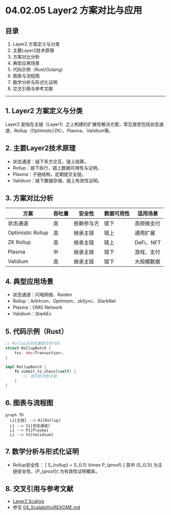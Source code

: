 # 04.02.05 Layer2 方案对比与应用

## 目录

1. Layer2 方案定义与分类
2. 主要Layer2技术原理
3. 方案对比分析
4. 典型应用场景
5. 代码示例（Rust/Golang）
6. 图表与流程图
7. 数学分析与形式化证明
8. 交叉引用与参考文献

---

## 1. Layer2 方案定义与分类

Layer2 是指在主链（Layer1）之上构建的扩展性解决方案，常见类型包括状态通道、Rollup（Optimistic/ZK）、Plasma、Validium等。

## 2. 主要Layer2技术原理

- 状态通道：链下多方交互，链上结算。
- Rollup：链下执行，链上数据可用性与证明。
- Plasma：子链结构，定期提交主链。
- Validium：链下数据存储，链上有效性证明。

## 3. 方案对比分析

| 方案      | 吞吐量 | 安全性 | 数据可用性 | 适用场景 |
|-----------|--------|--------|------------|----------|
| 状态通道  | 高     | 依赖参与方 | 链下      | 高频微支付 |
| Optimistic Rollup | 高 | 继承主链 | 链上      | 通用扩展 |
| ZK Rollup | 高     | 继承主链 | 链上      | DeFi、NFT |
| Plasma    | 中     | 继承主链 | 链下      | 游戏、支付 |
| Validium  | 高     | 继承主链 | 链下      | 大规模数据 |

## 4. 典型应用场景

- 状态通道：闪电网络、Raiden
- Rollup：Arbitrum、Optimism、zkSync、StarkNet
- Plasma：OMG Network
- Validium：StarkEx

## 5. 代码示例（Rust）

```rust
// Rollup交易批量提交伪代码
struct RollupBatch {
    txs: Vec<Transaction>,
}

impl RollupBatch {
    fn submit_to_chain(&self) {
        // 提交批次到主链
    }
}
```

## 6. 图表与流程图

```mermaid
graph TD
  L1[主链] --> R1[Rollup]
  L1 --> S1[状态通道]
  L1 --> P1[Plasma]
  L1 --> V1[Validium]
```

## 7. 数学分析与形式化证明

- Rollup安全性：
  \[
    S_{rollup} = S_{L1} \times P_{proof}
  \]
  其中 \(S_{L1}\) 为主链安全性，\(P_{proof}\) 为有效性证明概率。

## 8. 交叉引用与参考文献

- [Layer2 Scaling](https://ethereum.org/en/developers/docs/scaling/layer-2-rollups/)
- 参见 [04_Scalability/README.md](../README.md)
